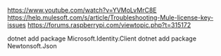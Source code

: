 https://www.youtube.com/watch?v=YVMoLvMrC8E
https://help.mulesoft.com/s/article/Troubleshooting-Mule-license-key-issues
https://forums.raspberrypi.com/viewtopic.php?t=315172

dotnet add package Microsoft.Identity.Client
dotnet add package Newtonsoft.Json
